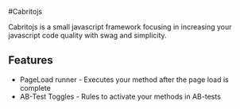 #Cabritojs

Cabritojs is a small javascript framework focusing in increasing your javascript code quality with swag and simplicity.

## Features ##
* PageLoad runner - Executes your method after the page load is complete
* AB-Test Toggles - Rules to activate your methods in AB-tests